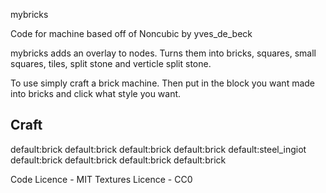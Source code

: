 mybricks

Code for machine based off of Noncubic by yves_de_beck

mybricks adds an overlay to nodes. Turns them into bricks, squares, small squares, tiles, split stone and verticle split stone.

To use simply craft a brick machine. Then put in the block you want made into bricks and click what style you want.

Craft
-------

default:brick	default:brick		default:brick
default:brick	default:steel_ingiot	default:brick
default:brick	default:brick		default:brick

Code Licence - MIT
Textures Licence - CC0
